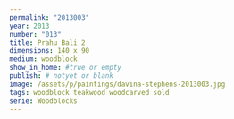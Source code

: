 ```yaml
---
permalink: "2013003"
year: 2013
number: "013"
title: Prahu Bali 2
dimensions: 140 x 90
medium: woodblock
show_in_home: #true or empty
publish: # notyet or blank
image: /assets/p/paintings/davina-stephens-2013003.jpg
tags: woodblock teakwood woodcarved sold
serie: Woodblocks
---
```

